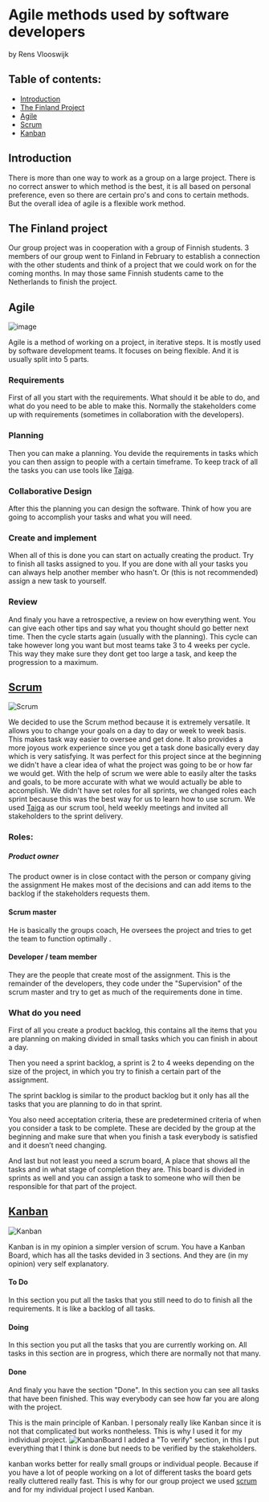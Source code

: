 # Agile methods used by software developers

by Rens Vlooswijk

## Table of contents:
- [Introduction](#introduction)
- [The Finland Project](#the-finland-project)
- [Agile](#agile)
- [Scrum](#scrum)
- [Kanban](#kanban)

## Introduction

There is more than one way to work as a group on a large project.
There is no correct answer to which method is the best, it is all based on personal preference, even so there are certain pro's and cons to certain methods.
But the overall idea of agile is a flexible work method.

## The Finland project

Our group project was in cooperation with a group of Finnish students.
3 members of our group went to Finland in February to establish a connection with the other students and think of a project that we could work on for the coming months.
In may those same Finnish students came to the Netherlands to finish the project.

## Agile

![image](https://user-images.githubusercontent.com/73878099/175040205-62ca1504-69a9-457e-9340-884f4ea97981.png)

Agile is a method of working on a project, in iterative steps. It is mostly used by software development teams.
It focuses on being flexible. And it is usually split into 5 parts.

### Requirements
First of all you start with the requirements. 
What should it be able to do, and what do you need to be able to make this.
Normally the stakeholders come up with requirements (sometimes in collaboration with the developers).

### Planning
Then you can make a planning. You devide the requirements in tasks which you can then assign to people with a certain timeframe. To keep track of all the tasks you can use tools like [Taiga]([https://www.taiga.io/](https://tree.taiga.io/project/jeffrey_derksen-international-project/backlog)).

### Collaborative Design
After this the planning you can design the software. Think of how you are going to accomplish your tasks and what you will need.

### Create and implement
When all of this is done you can start on actually creating the product. Try to finish all tasks assigned to you. If you are done with all your tasks you can always help another member who hasn't. Or (this is not recommended) assign a new task to yourself.

### Review
And finaly you have a retrospective, a review on how everything went. You can give each other tips and say what you thought should go better next time.
Then the cycle starts again (usually with the planning). This cycle can take however long you want but most teams take 3 to 4 weeks per cycle. This way they make sure they dont get too large a task, and keep the progression to a maximum.

## [Scrum](https://www.scrum.org/resources/what-is-scrum) 
![Scrum](https://user-images.githubusercontent.com/73878099/175039749-fb9f876e-3cb4-4744-b443-91818f040067.png)

We decided to use the Scrum method because it is extremely versatile. It allows you to change your goals on a day to day or week to week basis. This makes task way easier to oversee and get done. It also provides a more joyous work experience since you get a task done basically every day which is very satisfying.
It was perfect for this project since at the beginning we didn't have a clear idea of what the project was going to be or how far we would get. With the help of scrum we were able to easily alter the tasks and goals, to be more accurate with what we would actually be able to accomplish.
We didn't have set roles for all sprints, we changed roles each sprint because this was the best way for us to learn how to use scrum.
We used [Taiga](https://tree.taiga.io/project/jeffrey_derksen-international-project/backlog) as our scrum tool, held weekly meetings and invited all stakeholders to the sprint delivery.

### Roles:

##### Product owner

The product owner is in close contact with the person or company giving the assignment
He makes most of the decisions and can add items to the backlog if the stakeholders requests them.

#### Scrum master

He is basically the groups coach, He oversees the project and tries to get the team to function optimally .

#### Developer / team member

They are the people that create most of the assignment.
This is the remainder of the developers, they code under the "Supervision" of the scrum master and try to get as much of the requirements done in time.

### What do you need

First of all you create a product backlog, this contains all the items that you are planning on making divided in small tasks which you can finish in about a day.

Then you need a sprint backlog, a sprint is 2 to 4 weeks depending on the size of the project, in which you try to finish a certain part of the assignment.

The sprint backlog is similar to the product backlog but it only has all the tasks that you are planning to do in that sprint.

You also need acceptation criteria, these are predetermined criteria of when you consider a task to be complete. These are decided by the group at the beginning and make sure that when you finish a task everybody is satisfied and it doesn’t need changing.

And last but not least you need a scrum board, A place that shows all the tasks and in what stage of completion they are.
This board is divided in sprints as well and you can assign a task to someone who will then be responsible for that part of the project.

## [Kanban](https://kanbanize.com/kanban-resources/getting-started/what-is-kanban-board)

![Kanban](https://user-images.githubusercontent.com/73878099/175043438-41888d6a-3073-4efc-8d1e-982191403501.png)

Kanban is in my opinion a simpler version of scrum. You have a Kanban Board, which has all the tasks devided in 3 sections.
And they are (in my opinion) very self explanatory.
#### To Do
In this section you put all the tasks that you still need to do to finish all the requirements. It is like a backlog of all tasks.
#### Doing
In this section you put all the tasks that you are currently working on. All tasks in this section are in progress, which there are normally not that many.
#### Done
And finaly you have the section "Done". In this section you can see all tasks that have been finished. This way everybody can see how far you are along with the project.

This is the main principle of Kanban. I personaly really like Kanban since it is not that complicated but works nontheless.
This is why I used it for my individual project.
![KanbanBoard](https://user-images.githubusercontent.com/73878099/175045054-2461530e-ce31-4645-ba84-9e861a35e99f.png)
I added a "To verify" section, in this I put everything that I think is done but needs to be verified by the stakeholders.

kanban works better for really small groups or individual people. Because if you have a lot of people working on a lot of different tasks the board gets really cluttered really fast. This is why for our group project we used [scrum](https://github.com/StokersWebsite/.github/edit/main/Research/Agile.md#scrum) and for my individual project I used Kanban.

